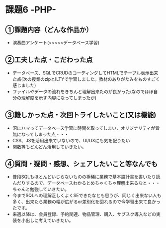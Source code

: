# 課題6 -PHP-

## ①課題内容（どんな作品か）
- 演奏曲アンケート(<<<<<データベース学習)

## ②工夫した点・こだわった点
- データベース、SQLでCRUDのコーディングしてHTMLでテーブル表示出来た点(次の授業のzipとILTYで学習しました。教材のありがたみをものすごく感じました)
- ファイルやデータの流れをきちんと理解出来たのが良かった(なのでほぼ自分の理解度を示す内容になってしまったが)

## ③難しかった点・次回トライしたいこと(又は機能)
- 沼にハマってデータベース学習に時間を取ってしまい、オリジナリティが皆無になってしまった点・・・
- CSS、JSを活用出来ていないので、UI/UXにも気を配りたい
- 関数等もどんどん活用していきたい。

## ④質問・疑問・感想、シェアしたいこと等なんでも
- 普段SQLもほとんどいじらないものの極稀に業務で基本設計書を書いたり読んだりするので、データベースわかるとめちゃくちゃ理解出来るなと・・・ちゃんと勉強していきたい。
- 今までSQLへの理解乏しくよくSEできたなとも思うが、同じく出来ない人も多く、出来たら業務の幅が広がるor差別化を図れるので今学習出来て良かったです。
- 来週以降は、会員登録、予約関連、物品管理、購入、サブスク導入などの実装を小出しに考えていきたい。